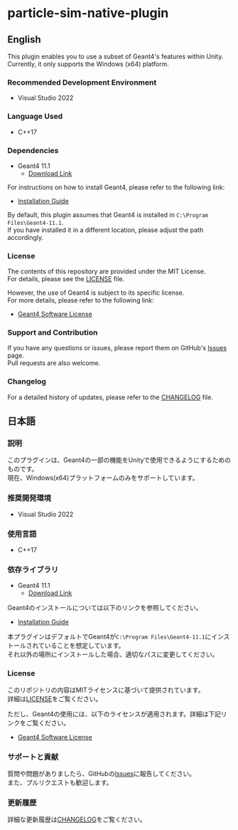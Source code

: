 # particle-sim-native-plugin

## English
This plugin enables you to use a subset of Geant4's features within Unity.<br>
Currently, it only supports the Windows (x64) platform.

### Recommended Development Environment
- Visual Studio 2022

### Language Used
- C++17

### Dependencies
- Geant4 11.1
  - [Download Link](https://geant4.web.cern.ch/support/download)

For instructions on how to install Geant4, please refer to the following link:
- [Installation Guide](https://geant4-userdoc.web.cern.ch/UsersGuides/InstallationGuide/html/installguide.html#on-windows-platforms)

By default, this plugin assumes that Geant4 is installed in `C:\Program Files\Geant4-11.1`.<br>
If you have installed it in a different location, please adjust the path accordingly.

### License
The contents of this repository are provided under the MIT License.<br>
For details, please see the [LICENSE](./LICENSE) file.

However, the use of Geant4 is subject to its specific license.<br>
For more details, please refer to the following link:
- [Geant4 Software License](https://geant4.web.cern.ch/license/LICENSE.html)

### Support and Contribution
If you have any questions or issues, please report them on GitHub's [Issues](https://github.com/yourusername/particle-sim-native-plugin/issues) page.<br>
Pull requests are also welcome.

### Changelog
For a detailed history of updates, please refer to the [CHANGELOG](./CHANGELOG.md) file.

## 日本語

### 説明
このプラグインは、Geant4の一部の機能をUnityで使用できるようにするためのものです。<br>
現在、Windows(x64)プラットフォームのみをサポートしています。

### 推奨開発環境
- Visual Studio 2022

### 使用言語
- C++17

### 依存ライブラリ
- Geant4 11.1
  - [Download Link](https://geant4.web.cern.ch/support/download)

Geant4のインストールについては以下のリンクを参照してください。
- [Installation Guide](https://geant4-userdoc.web.cern.ch/UsersGuides/InstallationGuide/html/installguide.html#on-windows-platforms)

本プラグインはデフォルトでGeant4が`C:\Program Files\Geant4-11.1`にインストールされていることを想定しています。<br>
それ以外の場所にインストールした場合、適切なパスに変更してください。

### License
このリポジトリの内容はMITライセンスに基づいて提供されています。<br>
詳細は[LICENSE](./LICENSE)をご覧ください。

ただし、Geant4の使用には、以下のライセンスが適用されます。詳細は下記リンクをご覧ください。
- [Geant4 Software License](https://geant4.web.cern.ch/license/LICENSE.html)

### サポートと貢献
質問や問題がありましたら、GitHubの[Issues](https://github.com/VMelville/particle-sim-native-plugin/issues)に報告してください。<br>
また、プルリクエストも歓迎します。

### 更新履歴
詳細な更新履歴は[CHANGELOG](./CHANGELOG.md)をご覧ください。
